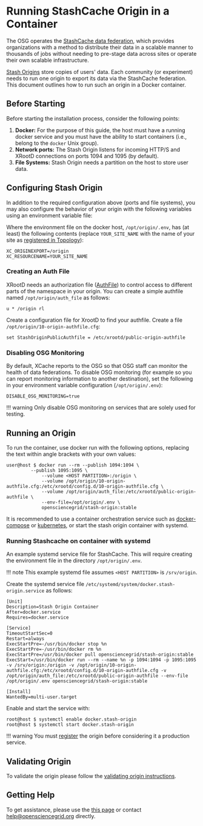 Running StashCache Origin in a Container
========================================

The OSG operates the [StashCache data federation](/data/stashcache/overview), which
provides organizations with a method to distribute their data in a scalable manner to thousands of jobs without needing
to pre-stage data across sites or operate their own scalable infrastructure.

[Stash Origins](/data/stashcache/install-origin) store copies of users' data. Each community (or experiment) needs to
run one origin to export its data via the StashCache federation.  This document outlines how to run such an origin in a
Docker container.

Before Starting
---------------

Before starting the installation process, consider the following points:

1. **Docker:** For the purpose of this guide, the host must have a running docker service and you must have the ability
to start containers (i.e., belong to the `docker` Unix group).
1. **Network ports:** The Stash Origin listens for incoming HTTP/S and XRootD connections on ports 1094 and 1095 (by
default).
1. **File Systems:** Stash Origin needs a partition on the host to store user data.

Configuring Stash Origin
------------------------

In addition to the required configuration above (ports and file systems), you may also configure the behavior of your
origin with the following variables using an environment variable file:

Where the environment file on the docker host, `/opt/origin/.env`, has (at least) the following contents (replace
`YOUR_SITE_NAME` with the name of your site as
[registered in Topology](/data/stashcache/install-origin/#registering-the-origin)):

```file
XC_ORIGINEXPORT=/origin
XC_RESOURCENAME=YOUR_SITE_NAME
```

### Creating an Auth File ###

XRootD needs an authorization file ([AuthFile](/data/xrootd/xrootd-authorization/)) to control access to different parts
of the namespace in your origin. You can create a simple authfile named `/opt/origin/auth_file` as follows:

```file
u * /origin rl
```

Create a configuration file for XrootD to find your authfile. Create a file `/opt/origin/10-origin-authfile.cfg`:

```
set StashOriginPublicAuthfile = /etc/xrootd/public-origin-authfile
```


### Disabling OSG Monitoring ###

By default, XCache reports to the OSG so that OSG staff can monitor the health of data federations.
To disable OSG monitoring (for example so you can report monitoring information to another destination), set
the following in your environment variable configuration (`/opt/origin/.env`):

```file
DISABLE_OSG_MONITORING=true
```

!!! warning
    Only disable OSG monitoring on services that are solely used for testing.

Running an Origin
-----------------

To run the container, use docker run with the following options, replacing the text within angle brackets with your own
values:

```console
user@host $ docker run --rm --publish 1094:1094 \
	     --publish 1095:1095 \
             --volume <HOST PARTITION>:/origin \
             --volume /opt/origin/10-origin-authfile.cfg:/etc/xrootd/config.d/10-origin-authfile.cfg \
             --volume /opt/origin/auth_file:/etc/xrootd/public-origin-authfile \
             --env-file=/opt/origin/.env \
             opensciencegrid/stash-origin:stable
```

It is recommended to use a container orchestration service such as [docker-compose](https://docs.docker.com/compose/) or
[kubernetes](https://kubernetes.io/), or start the stash origin container with systemd.

### Running Stashcache on container with systemd

An example systemd service file for StashCache.
This will require creating the environment file in the directory `/opt/origin/.env`. 

!!! note
    This example systemd file assumes `<HOST PARTITION>` is `/srv/origin`.

Create the systemd service file `/etc/systemd/system/docker.stash-origin.service` as follows:

```file
[Unit]
Description=Stash Origin Container
After=docker.service
Requires=docker.service

[Service]
TimeoutStartSec=0
Restart=always
ExecStartPre=-/usr/bin/docker stop %n
ExecStartPre=-/usr/bin/docker rm %n
ExecStartPre=/usr/bin/docker pull opensciencegrid/stash-origin:stable
ExecStart=/usr/bin/docker run --rm --name %n -p 1094:1094 -p 1095:1095 -v /srv/origin:/origin -v /opt/origin/10-origin-authfile.cfg:/etc/xrootd/config.d/10-origin-authfile.cfg -v /opt/origin/auth_file:/etc/xrootd/public-origin-authfile --env-file /opt/origin/.env opensciencegrid/stash-origin:stable

[Install] 
WantedBy=multi-user.target
```

Enable and start the service with:

```console
root@host $ systemctl enable docker.stash-origin
root@host $ systemctl start docker.stash-origin
```

!!! warning
    You must [register](/data/stashcache/install-origin/#registering-the-origin) the origin before considering it a
    production service.



Validating Origin
-----------------

To validate the origin please follow the [validating origin instructions](/data/stashcache/install-origin/#verifying-the-origin-server).

Getting Help
------------

To get assistance, please use the [this page](/common/help) or contact <help@opensciencegrid.org> directly.
